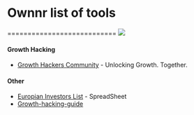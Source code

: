 # Ownnr list of tools
===========================
<img src="https://ownnr.io/assets/img/logo/ownnr-logo@2x.png">

#### Growth Hacking
* [Growth Hackers Community](https://growthhackers.com/) - Unlocking Growth. Together.

#### Other
* [Europian Investors List](https://docs.google.com/spreadsheets/d/10S7_jBpRoWuNMnOYpkjFJArt76dPhFw0tIR7E_ndgnk/edit?pli=1#gid=0)  - SpreadSheet
* [Growth-hacking-guide](https://github.com/squareboat/growth-hacking-guide)

 
